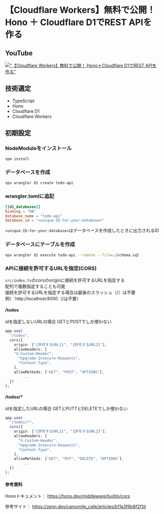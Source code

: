 # 【Cloudflare Workers】無料で公開！ Hono ＋ Cloudflare D1でREST APIを作る

## YouTube

[!["【Cloudflare Workers】無料で公開！ Hono＋Cloudflare D1でREST APIを作る"](https://i.ytimg.com/vi/XyjACmtXqj0/maxresdefault.jpg)](https://youtu.be/XyjACmtXqj0)

## 技術選定

- TypeScript
- Hono
- Cloudflare D1
- Cloudflare Workers

## 初期設定

### NodeModuleをインストール

```bash
npm install
```

### データベースを作成

```bash
npx wrangler d1 create todo-api
```

### wrangler.tomlに追記

```toml
[[d1_databases]]
binding = "DB"
database_name = "todo-api"
database_id = "<unique-ID-for-your-database>"
```

`<unique-ID-for-your-database>`はデータベースを作成したときに出力されるID

### データベースにテーブルを作成

```bash
npx wrangler d1 execute todo-api --remote --file=./schema.sql
```

### APIに接続を許可するURLを指定(CORS)

`src/index.ts`のcorsのoriginに接続を許可するURLを指定する  
配列で複数指定することも可能  
接続を許可するURLを指定する場合は最後のスラッシュ（/）は不要  
例）`http://localhost:8000（/は不要）    

#### /todos

idを指定しないURLの場合
GETとPOSTでしか使わない

```ts:src/index.ts
app.use(
  "/todos",
  cors({
    origin: ["{許可するURL1}", "{許可するURL2}"],
    allowHeaders: [
    "X-Custom-Header",
      "Upgrade-Insecure-Requests",
      "Content-Type",
    ],
    allowMethods: ["GET", "POST", "OPTIONS"],
		...
  })
);
```

#### /todos/*

idを指定したURLの場合
GETとPUTTとDELETEでしか使わない

```ts:src/index.ts
app.use(
  "/todos/*",
  cors({
    origin: ["{許可するURL1}", "{許可するURL2}"],
    allowHeaders: [
      "X-Custom-Header",
      "Upgrade-Insecure-Requests",
      "Content-Type",
    ],
    allowMethods: ["GET", "PUT", "DELETE", "OPTIONS"],
		...
  })
);
```

#### 参考資料

Honoドキュメント：
https://hono.dev/middleware/builtin/cors

参考サイト：
https://zenn.dev/camomile_cafe/articles/b11a3f9b8f2f1d
